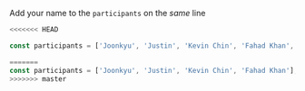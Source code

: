 Add your name to the `participants` on the _same_ line

```js
<<<<<<< HEAD

const participants = ['Joonkyu', 'Justin', 'Kevin Chin', 'Fahad Khan', 'Johnny'];

=======
const participants = ['Joonkyu', 'Justin', 'Kevin Chin', 'Fahad Khan'];
>>>>>>> master
```
